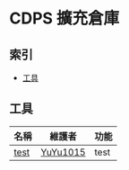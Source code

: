 # CDPS 擴充倉庫

## 索引
- [工具](#工具)

## 工具
| 名稱 | 維護者 | 功能 |
| - | - | - |
| [test]() | [YuYu1015](https://github.com/whes1015) | test |
